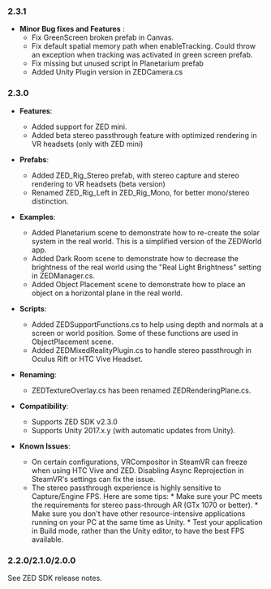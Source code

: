 <!------------------------- Release notes ------------------------------------->

### 2.3.1

- **Minor Bug fixes and Features** :
   - Fix GreenScreen broken prefab in Canvas.
   - Fix default spatial memory path when enableTracking. Could throw an exception when tracking was activated in green screen prefab.
   - Fix missing but unused script in Planetarium prefab
   - Added Unity Plugin version in ZEDCamera.cs 

### 2.3.0

- **Features**:
   - Added support for ZED mini.
   - Added beta stereo passthrough feature with optimized rendering in VR headsets (only with ZED mini)

- **Prefabs**:
   - Added ZED_Rig_Stereo prefab, with stereo capture and stereo rendering to VR headsets (beta version)
   - Renamed ZED_Rig_Left in ZED_Rig_Mono, for better mono/stereo distinction.

- **Examples**:
   - Added Planetarium scene to demonstrate how to re-create the solar system in the real world. This is a simplified version of the ZEDWorld app.
   - Added Dark Room scene to demonstrate how to decrease the brightness of the real world using the "Real Light Brightness" setting in ZEDManager.cs.
   - Added Object Placement scene to demonstrate how to place an object on a horizontal plane in the real world.

- **Scripts**:
   - Added ZEDSupportFunctions.cs to help using depth and normals at a screen or world position. Some of these functions are used in ObjectPlacement scene.
   - Added ZEDMixedRealityPlugin.cs to handle stereo passthrough in Oculus Rift or HTC Vive Headset.

- **Renaming**:
  -  ZEDTextureOverlay.cs has been renamed ZEDRenderingPlane.cs.

- **Compatibility**:
  - Supports ZED SDK v2.3.0
  - Supports Unity 2017.x.y (with automatic updates from Unity).

- **Known Issues**:
  - On certain configurations, VRCompositor in SteamVR can freeze when using HTC Vive and ZED. Disabling Async Reprojection in SteamVR's settings can fix the issue.
  - The stereo passthrough experience is highly sensitive to Capture/Engine FPS. Here are some tips:
            * Make sure your PC meets the requirements for stereo pass-through AR (GTx 1070 or better).
            * Make sure you don't have other resource-intensive applications running on your PC at the same time as Unity.
            * Test your application in Build mode, rather than the Unity editor, to have the best FPS available.


### 2.2.0/2.1.0/2.0.0

See ZED SDK release notes.

